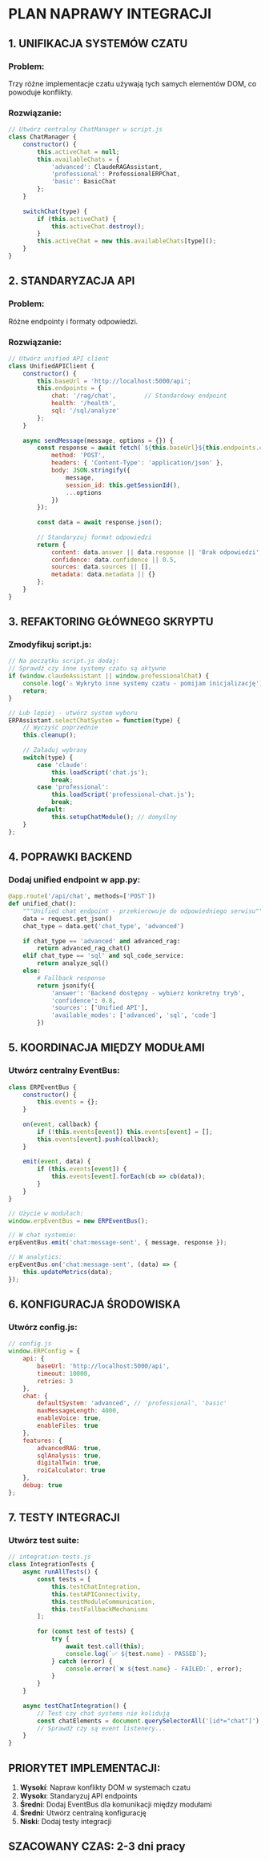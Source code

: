 # PLAN NAPRAWY INTEGRACJI

## 1. UNIFIKACJA SYSTEMÓW CZATU

### Problem:
Trzy różne implementacje czatu używają tych samych elementów DOM, co powoduje konflikty.

### Rozwiązanie:
```javascript
// Utwórz centralny ChatManager w script.js
class ChatManager {
    constructor() {
        this.activeChat = null;
        this.availableChats = {
            'advanced': ClaudeRAGAssistant,
            'professional': ProfessionalERPChat,
            'basic': BasicChat
        };
    }
    
    switchChat(type) {
        if (this.activeChat) {
            this.activeChat.destroy();
        }
        this.activeChat = new this.availableChats[type]();
    }
}
```

## 2. STANDARYZACJA API

### Problem:
Różne endpointy i formaty odpowiedzi.

### Rozwiązanie:
```javascript
// Utwórz unified API client
class UnifiedAPIClient {
    constructor() {
        this.baseUrl = 'http://localhost:5000/api';
        this.endpoints = {
            chat: '/rag/chat',        // Standardowy endpoint
            health: '/health',
            sql: '/sql/analyze'
        };
    }
    
    async sendMessage(message, options = {}) {
        const response = await fetch(`${this.baseUrl}${this.endpoints.chat}`, {
            method: 'POST',
            headers: { 'Content-Type': 'application/json' },
            body: JSON.stringify({
                message,
                session_id: this.getSessionId(),
                ...options
            })
        });
        
        const data = await response.json();
        
        // Standaryzuj format odpowiedzi
        return {
            content: data.answer || data.response || 'Brak odpowiedzi',
            confidence: data.confidence || 0.5,
            sources: data.sources || [],
            metadata: data.metadata || {}
        };
    }
}
```

## 3. REFAKTORING GŁÓWNEGO SKRYPTU

### Zmodyfikuj script.js:
```javascript
// Na początku script.js dodaj:
// Sprawdź czy inne systemy czatu są aktywne
if (window.claudeAssistant || window.professionalChat) {
    console.log('⚠️ Wykryto inne systemy czatu - pomijam inicjalizację');
    return;
}

// Lub lepiej - utwórz system wyboru
ERPAssistant.selectChatSystem = function(type) {
    // Wyczyść poprzednie
    this.cleanup();
    
    // Załaduj wybrany
    switch(type) {
        case 'claude':
            this.loadScript('chat.js');
            break;
        case 'professional':
            this.loadScript('professional-chat.js');
            break;
        default:
            this.setupChatModule(); // domyślny
    }
};
```

## 4. POPRAWKI BACKEND

### Dodaj unified endpoint w app.py:
```python
@app.route('/api/chat', methods=['POST'])
def unified_chat():
    """Unified chat endpoint - przekierowuje do odpowiedniego serwisu"""
    data = request.get_json()
    chat_type = data.get('chat_type', 'advanced')
    
    if chat_type == 'advanced' and advanced_rag:
        return advanced_rag_chat()
    elif chat_type == 'sql' and sql_code_service:
        return analyze_sql()
    else:
        # Fallback response
        return jsonify({
            'answer': 'Backend dostępny - wybierz konkretny tryb',
            'confidence': 0.8,
            'sources': ['Unified API'],
            'available_modes': ['advanced', 'sql', 'code']
        })
```

## 5. KOORDINACJA MIĘDZY MODUŁAMI

### Utwórz centralny EventBus:
```javascript
class ERPEventBus {
    constructor() {
        this.events = {};
    }
    
    on(event, callback) {
        if (!this.events[event]) this.events[event] = [];
        this.events[event].push(callback);
    }
    
    emit(event, data) {
        if (this.events[event]) {
            this.events[event].forEach(cb => cb(data));
        }
    }
}

// Użycie w modułach:
window.erpEventBus = new ERPEventBus();

// W chat systemie:
erpEventBus.emit('chat:message-sent', { message, response });

// W analytics:
erpEventBus.on('chat:message-sent', (data) => {
    this.updateMetrics(data);
});
```

## 6. KONFIGURACJA ŚRODOWISKA

### Utwórz config.js:
```javascript
// config.js
window.ERPConfig = {
    api: {
        baseUrl: 'http://localhost:5000/api',
        timeout: 10000,
        retries: 3
    },
    chat: {
        defaultSystem: 'advanced', // 'professional', 'basic'
        maxMessageLength: 4000,
        enableVoice: true,
        enableFiles: true
    },
    features: {
        advancedRAG: true,
        sqlAnalysis: true,
        digitalTwin: true,
        roiCalculator: true
    },
    debug: true
};
```

## 7. TESTY INTEGRACJI

### Utwórz test suite:
```javascript
// integration-tests.js
class IntegrationTests {
    async runAllTests() {
        const tests = [
            this.testChatIntegration,
            this.testAPIConnectivity,
            this.testModuleCommunication,
            this.testFallbackMechanisms
        ];
        
        for (const test of tests) {
            try {
                await test.call(this);
                console.log(`✅ ${test.name} - PASSED`);
            } catch (error) {
                console.error(`❌ ${test.name} - FAILED:`, error);
            }
        }
    }
    
    async testChatIntegration() {
        // Test czy chat systems nie kolidują
        const chatElements = document.querySelectorAll('[id*="chat"]');
        // Sprawdź czy są event listenery...
    }
}
```

## PRIORYTET IMPLEMENTACJI:

1. **Wysokí**: Napraw konflikty DOM w systemach czatu
2. **Wysokı**: Standaryzuj API endpoints  
3. **Średni**: Dodaj EventBus dla komunikacji między modułami
4. **Średni**: Utwórz centralną konfigurację
5. **Niski**: Dodaj testy integracji

## SZACOWANY CZAS: 2-3 dni pracy
